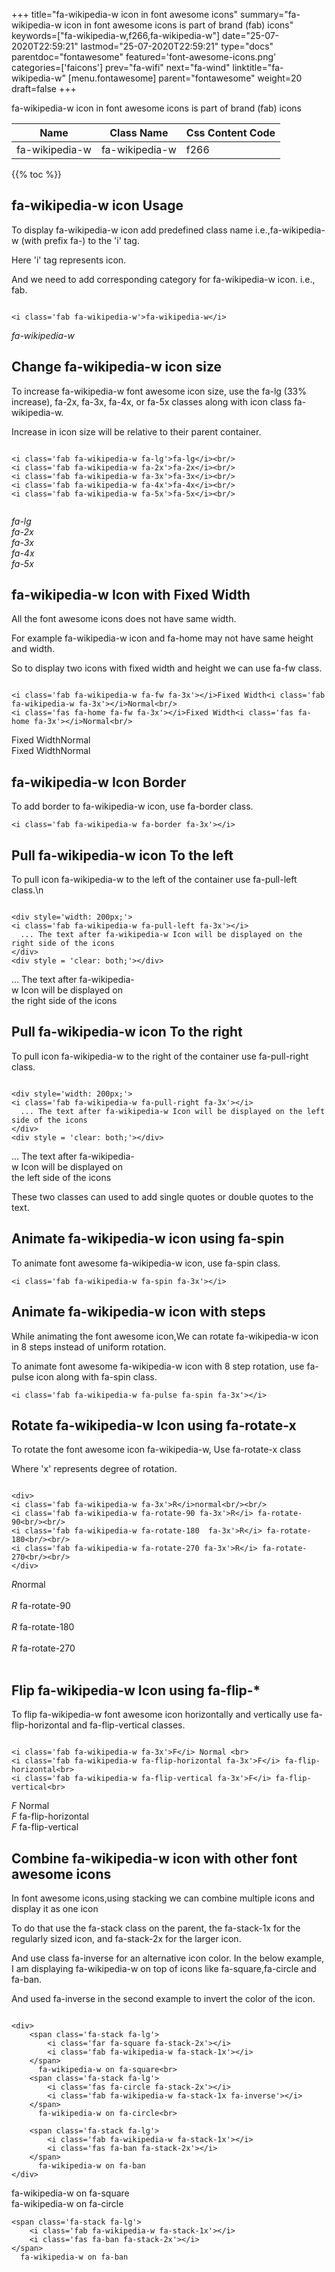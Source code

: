 +++
title="fa-wikipedia-w icon in font awesome icons"
summary="fa-wikipedia-w icon in font awesome icons is part of brand (fab) icons"
keywords=["fa-wikipedia-w,f266,fa-wikipedia-w"]
date="25-07-2020T22:59:21"
lastmod="25-07-2020T22:59:21"
type="docs"
parentdoc="fontawesome"
featured='font-awesome-icons.png'
categories=['faicons']
prev="fa-wifi"
next="fa-wind"
linktitle="fa-wikipedia-w"
[menu.fontawesome]
parent="fontawesome"
weight=20
draft=false
+++


fa-wikipedia-w icon in font awesome icons is part of brand (fab) icons

<div class='table-responsive'><table class='table'><thead><tr><th>Name</th><th>Class Name</th><th>Css Content Code</th></tr></thead><tbody><tr><td>fa-wikipedia-w</td><td>fa-wikipedia-w</td><td>f266</td></tr></tbody></table></div>


{{% toc %}}


## fa-wikipedia-w icon Usage

To display fa-wikipedia-w icon add predefined class name i.e.,fa-wikipedia-w (with prefix fa-) to the 'i' tag.

Here 'i' tag represents icon.

And we need to add corresponding category for fa-wikipedia-w icon. i.e., fab.


```

<i class='fab fa-wikipedia-w'>fa-wikipedia-w</i>
```

<i class='fab fa-wikipedia-w'>fa-wikipedia-w</i>




## Change fa-wikipedia-w icon size
To increase fa-wikipedia-w font awesome icon size, use the fa-lg (33% increase), fa-2x, fa-3x, fa-4x, or fa-5x classes along with icon class fa-wikipedia-w.

Increase in icon size will be relative to their parent container. 

```

<i class='fab fa-wikipedia-w fa-lg'>fa-lg</i><br/>
<i class='fab fa-wikipedia-w fa-2x'>fa-2x</i><br/>
<i class='fab fa-wikipedia-w fa-3x'>fa-3x</i><br/>
<i class='fab fa-wikipedia-w fa-4x'>fa-4x</i><br/>
<i class='fab fa-wikipedia-w fa-5x'>fa-5x</i><br/>
            
```

<i class='fab fa-wikipedia-w fa-lg'>fa-lg</i><br/>
<i class='fab fa-wikipedia-w fa-2x'>fa-2x</i><br/>
<i class='fab fa-wikipedia-w fa-3x'>fa-3x</i><br/>
<i class='fab fa-wikipedia-w fa-4x'>fa-4x</i><br/>
<i class='fab fa-wikipedia-w fa-5x'>fa-5x</i><br/>
            



## fa-wikipedia-w Icon with Fixed Width 

All the font awesome icons does not have same width.

For example fa-wikipedia-w icon and fa-home may not have same height and width.

So to display two icons with fixed width and height we can use fa-fw class.


```

<i class='fab fa-wikipedia-w fa-fw fa-3x'></i>Fixed Width<i class='fab fa-wikipedia-w fa-3x'></i>Normal<br/>
<i class='fas fa-home fa-fw fa-3x'></i>Fixed Width<i class='fas fa-home fa-3x'></i>Normal<br/>
```

<i class='fab fa-wikipedia-w fa-fw fa-3x'></i>Fixed Width<i class='fab fa-wikipedia-w fa-3x'></i>Normal<br/>
<i class='fas fa-home fa-fw fa-3x'></i>Fixed Width<i class='fas fa-home fa-3x'></i>Normal<br/>



## fa-wikipedia-w Icon Border 

To add border to fa-wikipedia-w icon, use fa-border class.


```
<i class='fab fa-wikipedia-w fa-border fa-3x'></i>

```
<i class='fab fa-wikipedia-w fa-border fa-3x'></i>





## Pull fa-wikipedia-w icon To the left

To pull icon fa-wikipedia-w to the left of the container use fa-pull-left class.\n

```

<div style='width: 200px;'>
<i class='fab fa-wikipedia-w fa-pull-left fa-3x'></i>
  ... The text after fa-wikipedia-w Icon will be displayed on the right side of the icons
</div>
<div style = 'clear: both;'></div>
```

<div style='width: 200px;'>
<i class='fab fa-wikipedia-w fa-pull-left fa-3x'></i>
  ... The text after fa-wikipedia-w Icon will be displayed on the right side of the icons
</div>
<div style = 'clear: both;'></div>




## Pull fa-wikipedia-w icon To the right
To pull icon fa-wikipedia-w to the right of the container use fa-pull-right class.

```

<div style='width: 200px;'>
<i class='fab fa-wikipedia-w fa-pull-right fa-3x'></i>
  ... The text after fa-wikipedia-w Icon will be displayed on the left side of the icons
</div>
<div style = 'clear: both;'></div>
```

<div style='width: 200px;'>
<i class='fab fa-wikipedia-w fa-pull-right fa-3x'></i>
  ... The text after fa-wikipedia-w Icon will be displayed on the left side of the icons
</div>
<div style = 'clear: both;'></div>

These two classes can used to add single quotes or double quotes to the text.


## Animate fa-wikipedia-w icon using fa-spin
To animate font awesome fa-wikipedia-w icon, use fa-spin class.

```
<i class='fab fa-wikipedia-w fa-spin fa-3x'></i>
```
<i class='fab fa-wikipedia-w fa-spin fa-3x'></i>




## Animate fa-wikipedia-w icon with steps
While animating the font awesome icon,We can rotate fa-wikipedia-w icon in 8 steps instead of uniform rotation.

To animate font awesome fa-wikipedia-w icon with 8 step rotation, use fa-pulse icon along with fa-spin class.


```
<i class='fab fa-wikipedia-w fa-pulse fa-spin fa-3x'></i>

```
<i class='fab fa-wikipedia-w fa-pulse fa-spin fa-3x'></i>





## Rotate fa-wikipedia-w Icon using fa-rotate-x
To rotate the font awesome icon fa-wikipedia-w, Use fa-rotate-x class

Where 'x' represents degree of rotation.


```

<div>
<i class='fab fa-wikipedia-w fa-3x'>R</i>normal<br/><br/>
<i class='fab fa-wikipedia-w fa-rotate-90 fa-3x'>R</i> fa-rotate-90<br/><br/> 
<i class='fab fa-wikipedia-w fa-rotate-180  fa-3x'>R</i> fa-rotate-180<br/><br/> 
<i class='fab fa-wikipedia-w fa-rotate-270 fa-3x'>R</i> fa-rotate-270<br/><br/>
</div>
```

<div>
<i class='fab fa-wikipedia-w fa-3x'>R</i>normal<br/><br/>
<i class='fab fa-wikipedia-w fa-rotate-90 fa-3x'>R</i> fa-rotate-90<br/><br/> 
<i class='fab fa-wikipedia-w fa-rotate-180  fa-3x'>R</i> fa-rotate-180<br/><br/> 
<i class='fab fa-wikipedia-w fa-rotate-270 fa-3x'>R</i> fa-rotate-270<br/><br/>
</div>




## Flip fa-wikipedia-w Icon using fa-flip-*
To flip fa-wikipedia-w font awesome icon horizontally and vertically use fa-flip-horizontal and fa-flip-vertical classes. 

```

<i class='fab fa-wikipedia-w fa-3x'>F</i> Normal <br>
<i class='fab fa-wikipedia-w fa-flip-horizontal fa-3x'>F</i> fa-flip-horizontal<br>
<i class='fab fa-wikipedia-w fa-flip-vertical fa-3x'>F</i> fa-flip-vertical<br>
```

<i class='fab fa-wikipedia-w fa-3x'>F</i> Normal <br>
<i class='fab fa-wikipedia-w fa-flip-horizontal fa-3x'>F</i> fa-flip-horizontal<br>
<i class='fab fa-wikipedia-w fa-flip-vertical fa-3x'>F</i> fa-flip-vertical<br>




## Combine fa-wikipedia-w icon with other font awesome icons
In font awesome icons,using stacking we can combine multiple icons and display it as one icon 

To do that use the fa-stack class on the parent, the fa-stack-1x for the regularly sized icon, and fa-stack-2x for the larger icon.

And use class fa-inverse for an alternative icon color. 
In the below example, I am displaying fa-wikipedia-w on top of icons like fa-square,fa-circle and fa-ban.

And used fa-inverse in the second example to invert the color of the icon.

```

<div>
    <span class='fa-stack fa-lg'>
        <i class='far fa-square fa-stack-2x'></i>
        <i class='fab fa-wikipedia-w fa-stack-1x'></i>
    </span>
      fa-wikipedia-w on fa-square<br>
    <span class='fa-stack fa-lg'>
        <i class='fas fa-circle fa-stack-2x'></i>
        <i class='fab fa-wikipedia-w fa-stack-1x fa-inverse'></i>
    </span>
      fa-wikipedia-w on fa-circle<br>

    <span class='fa-stack fa-lg'>
        <i class='fab fa-wikipedia-w fa-stack-1x'></i>
        <i class='fas fa-ban fa-stack-2x'></i>
    </span>
      fa-wikipedia-w on fa-ban
</div>
```

<div>
    <span class='fa-stack fa-lg'>
        <i class='far fa-square fa-stack-2x'></i>
        <i class='fab fa-wikipedia-w fa-stack-1x'></i>
    </span>
      fa-wikipedia-w on fa-square<br>
    <span class='fa-stack fa-lg'>
        <i class='fas fa-circle fa-stack-2x'></i>
        <i class='fab fa-wikipedia-w fa-stack-1x fa-inverse'></i>
    </span>
      fa-wikipedia-w on fa-circle<br>

    <span class='fa-stack fa-lg'>
        <i class='fab fa-wikipedia-w fa-stack-1x'></i>
        <i class='fas fa-ban fa-stack-2x'></i>
    </span>
      fa-wikipedia-w on fa-ban
</div>






